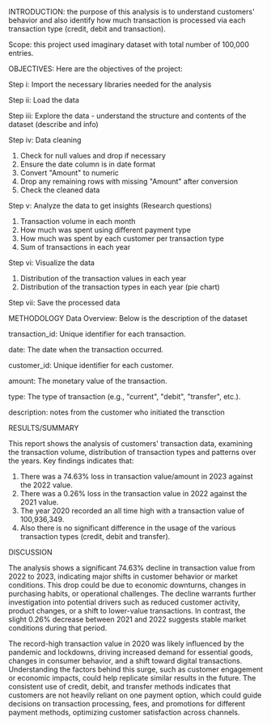 INTRODUCTION: the purpose of this analysis is to understand customers' behavior and also identify how much transaction is processed via each transaction type (credit, debit and transaction).

Scope: this project used imaginary dataset with total number of 100,000 entries.

OBJECTIVES: Here are the objectives of the project:

Step i: Import the necessary libraries needed for the analysis

Step ii: Load the data

Step iii: Explore the data - understand the structure and contents of the dataset (describe and info)

Step iv: Data cleaning

1. Check for null values and drop if necessary
2. Ensure the date column is in date format
3. Convert "Amount" to numeric
4. Drop any remaining rows with missing "Amount" after conversion
5. Check the cleaned data
   
Step v: Analyze the data to get insights (Research questions)

1. Transaction volume in each month
2. How much was spent using different payment type
3. How much was spent by each customer per transaction type
4. Sum of transactions in each year

Step vi: Visualize the data

1. Distribution of the transaction values in each year
2. Distribution of the transaction types in each year (pie chart)

Step vii: Save the processed data

METHODOLOGY 
Data Overview: Below is the description of the dataset

transaction_id: Unique identifier for each transaction.

date: The date when the transaction occurred.

customer_id: Unique identifier for each customer.

amount: The monetary value of the transaction.

type: The type of transaction (e.g., "current", "debit", "transfer", etc.).

description: notes from the customer who initiated the transction

RESULTS/SUMMARY

This report shows the analysis of customers' transaction data, examining the transaction volume, distribution of transaction types and patterns over the years. Key findings indicates that:
1. There was a 74.63% loss in transaction value/amount in 2023 against the 2022 value.
2. There was a 0.26% loss in the transaction value in 2022 against the 2021 value.
3. The year 2020 recorded an all time high with a transaction value of 100,936,349.
4. Also there is no significant difference in the usage of the various transaction types (credit, debit and transfer).

DISCUSSION

The analysis shows a significant 74.63% decline in transaction value from 2022 to 2023, indicating major shifts in customer behavior or market conditions. This drop could be due to economic downturns, changes in purchasing habits, or operational challenges. The decline warrants further investigation into potential drivers such as reduced customer activity, product changes, or a shift to lower-value transactions. In contrast, the slight 0.26% decrease between 2021 and 2022 suggests stable market conditions during that period.

The record-high transaction value in 2020 was likely influenced by the pandemic and lockdowns, driving increased demand for essential goods, changes in consumer behavior, and a shift toward digital transactions. Understanding the factors behind this surge, such as customer engagement or economic impacts, could help replicate similar results in the future. The consistent use of credit, debit, and transfer methods indicates that customers are not heavily reliant on one payment option, which could guide decisions on transaction processing, fees, and promotions for different payment methods, optimizing customer satisfaction across channels.
